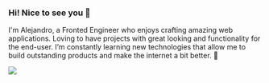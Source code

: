 ### Hi! Nice to see you 🤖

I'm Alejandro, a Fronted Engineer who enjoys crafting amazing web applications. Loving to have projects with great looking and functionality for the end-user. I’m constantly learning new technologies that allow me to build outstanding products and make the internet a bit better. 🚀  

<img src="https://media.giphy.com/media/RH559Fvp6HceyoyIOv/giphy.gif"/>
